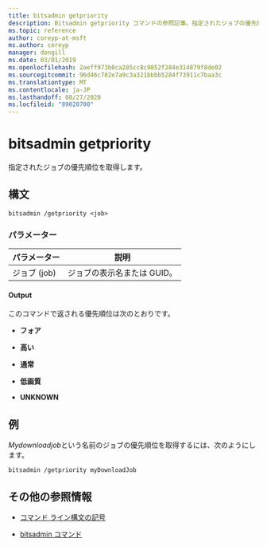 ```yaml
---
title: bitsadmin getpriority
description: Bitsadmin getpriority コマンドの参照記事。指定されたジョブの優先順位を取得します。
ms.topic: reference
author: coreyp-at-msft
ms.author: coreyp
manager: dongill
ms.date: 03/01/2019
ms.openlocfilehash: 2aeff973b0ca285cc8c9852f284e314879f8de02
ms.sourcegitcommit: 96d46c702e7a9c3a321bbbb5284f73911c7baa3c
ms.translationtype: MT
ms.contentlocale: ja-JP
ms.lasthandoff: 08/27/2020
ms.locfileid: "89028700"
---
```

# <a name="bitsadmin-getpriority"></a>bitsadmin getpriority

指定されたジョブの優先順位を取得します。

## <a name="syntax"></a>構文

```
bitsadmin /getpriority <job>
```

### <a name="parameters"></a>パラメーター

| パラメーター | 説明 |
| -------------- | -------------- |
| ジョブ (job) | ジョブの表示名または GUID。 |

#### <a name="output"></a>Output

このコマンドで返される優先順位は次のとおりです。

- **フォア**

- **高い**

- **通常**

- **低画質**

- **UNKNOWN**

## <a name="examples"></a>例

*Mydownloadjob*という名前のジョブの優先順位を取得するには、次のようにします。

```
bitsadmin /getpriority myDownloadJob
```

## <a name="additional-references"></a>その他の参照情報

- [コマンド ライン構文の記号](command-line-syntax-key.md)

- [bitsadmin コマンド](bitsadmin.md)
